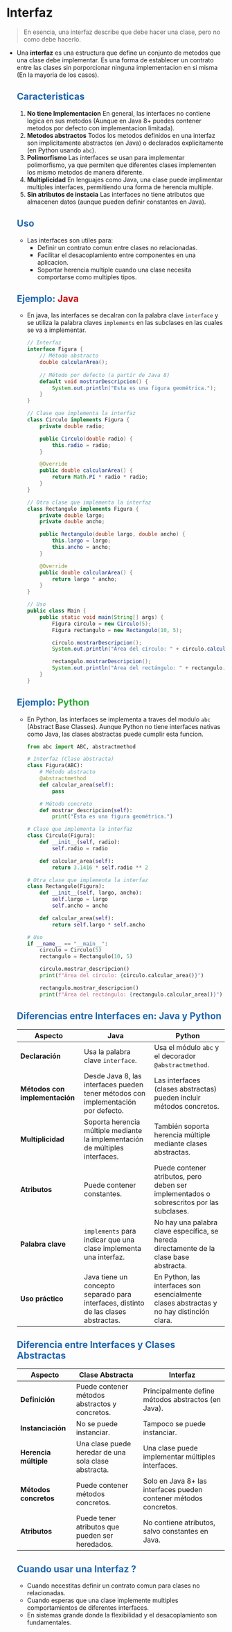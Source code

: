 # Interfaz

> En esencia, una interfaz describe que debe hacer una clase, pero no como debe hacerlo.

* Una **interfaz** es una estructura que define un conjunto de metodos que una clase debe implementar. Es una forma de establecer un contrato entre las clases sin porporcionar ninguna implementacion en si misma (En la mayoria de los casos).


    ## <span style="color:#2168b0">Caracteristicas</span>
   
    1. **No tiene Implementacion** En general, las interfaces no contiene logica en sus metodos (Aunque en Java 8+ puedes contener metodos por defecto con implementacion limitada).
    2. **Metodos abstractos** Todos los metodos definidos en una interfaz son implicitamente abstractos (en Java) o declarados explicitamente (en Python usando `abc`).
    3. **Polimorfismo** Las interfaces se usan para implementar polimorfismo, ya que permiten que diferentes clases implementen los mismo metodos de manera diferente.
    4. **Multiplicidad** En lenguajes como Java, una clase puede implimentar multiples interfaces, permitiendo una forma de herencia multiple.
    5. **Sin atributos de instacia** Las interfaces no tiene atributos que almacenen datos (aunque pueden definir constantes en Java).
   
    ## <span style="color:#2168b0">Uso</span>
    
    * Las interfaces son utiles para:
       * Definir un contrato comun entre clases no relacionadas.
       * Facilitar el desacoplamiento entre componentes en una aplicacion.
       * Soportar herencia multiple cuando una clase necesita comportarse como multiples tipos.
        
    ## <span style="color:#2168b0">Ejemplo:</span> <span style="color:#cc0404">Java</span>
    
    * En java, las interfaces se decalran con la palabra clave `interface`  y se utiliza la palabra claves `implements` en las subclases en las cuales se va a implementar.
    
        ```java
        // Interfaz
        interface Figura {
            // Método abstracto
            double calcularArea();
            
            // Método por defecto (a partir de Java 8)
            default void mostrarDescripcion() {
                System.out.println("Esta es una figura geométrica.");
            }
        }

        // Clase que implementa la interfaz
        class Circulo implements Figura {
            private double radio;

            public Circulo(double radio) {
                this.radio = radio;
            }

            @Override
            public double calcularArea() {
                return Math.PI * radio * radio;
            }
        }

        // Otra clase que implementa la interfaz
        class Rectangulo implements Figura {
            private double largo;
            private double ancho;

            public Rectangulo(double largo, double ancho) {
                this.largo = largo;
                this.ancho = ancho;
            }

            @Override
            public double calcularArea() {
                return largo * ancho;
            }
        }

        // Uso
        public class Main {
            public static void main(String[] args) {
                Figura circulo = new Circulo(5);
                Figura rectangulo = new Rectangulo(10, 5);

                circulo.mostrarDescripcion();
                System.out.println("Área del círculo: " + circulo.calcularArea());

                rectangulo.mostrarDescripcion();
                System.out.println("Área del rectángulo: " + rectangulo.calcularArea());
            }
        }
        ```

    ## <span style="color:#2168b0">Ejemplo:</span> <span style="color:#2caa33">Python</span>
    
    * En Python, las interfaces se implementa a traves del modulo `abc` (Abstract Base Classes). Aunque Python no tiene interfaces nativas como Java, las clases abstractas puede cumplir esta funcion.
    
        ```python
        from abc import ABC, abstractmethod

        # Interfaz (Clase abstracta)
        class Figura(ABC):
            # Método abstracto
            @abstractmethod
            def calcular_area(self):
                pass

            # Método concreto
            def mostrar_descripcion(self):
                print("Esta es una figura geométrica.")

        # Clase que implementa la interfaz
        class Circulo(Figura):
            def __init__(self, radio):
                self.radio = radio

            def calcular_area(self):
                return 3.1416 * self.radio ** 2

        # Otra clase que implementa la interfaz
        class Rectangulo(Figura):
            def __init__(self, largo, ancho):
                self.largo = largo
                self.ancho = ancho

            def calcular_area(self):
                return self.largo * self.ancho

        # Uso
        if __name__ == "__main__":
            circulo = Circulo(5)
            rectangulo = Rectangulo(10, 5)

            circulo.mostrar_descripcion()
            print(f"Área del círculo: {circulo.calcular_area()}")

            rectangulo.mostrar_descripcion()
            print(f"Área del rectángulo: {rectangulo.calcular_area()}")
        ```

    ## <span style="color:#2168b0">Diferencias entre Interfaces en: Java y Python</span>
    
    |            Aspecto             |                                        Java                                         |                                          Python                                          |
    | ------------------------------ | ----------------------------------------------------------------------------------- | ---------------------------------------------------------------------------------------- |
    | **Declaración**                | Usa la palabra clave `interface`.                                                   | Usa el módulo `abc` y el decorador `@abstractmethod`.                                    |
    | **Métodos con implementación** | Desde Java 8, las interfaces pueden tener métodos con implementación por defecto.   | Las interfaces (clases abstractas) pueden incluir métodos concretos.                     |
    | **Multiplicidad**              | Soporta herencia múltiple mediante la implementación de múltiples interfaces.       | También soporta herencia múltiple mediante clases abstractas.                            |
    | **Atributos**                  | Puede contener constantes.                                                          | Puede contener atributos, pero deben ser implementados o sobrescritos por las subclases. |
    | **Palabra clave**              | `implements` para indicar que una clase implementa una interfaz.                    | No hay una palabra clave específica, se hereda directamente de la clase base abstracta.  |
    | **Uso práctico**               | Java tiene un concepto separado para interfaces, distinto de las clases abstractas. | En Python, las interfaces son esencialmente clases abstractas y no hay distinción clara. |

    ## <span style="color:#2168b0">Diferencia entre Interfaces y Clases Abstractas</span>
    
    |        Aspecto        |                   Clase Abstracta                    |                             Interfaz                              |
    | --------------------- | ---------------------------------------------------- | ----------------------------------------------------------------- |
    | **Definición**        | Puede contener métodos abstractos y concretos.       | Principalmente define métodos abstractos (en Java).               |
    | **Instanciación**     | No se puede instanciar.                              | Tampoco se puede instanciar.                                      |
    | **Herencia múltiple** | Una clase puede heredar de una sola clase abstracta. | Una clase puede implementar múltiples interfaces.                 |
    | **Métodos concretos** | Puede contener métodos concretos.                    | Solo en Java 8+ las interfaces pueden contener métodos concretos. |
    | **Atributos**         | Puede tener atributos que pueden ser heredados.      | No contiene atributos, salvo constantes en Java.                  |
    
    ## <span style="color:#2168b0">Cuando usar una Interfaz ?</span>
    
    * Cuando necestitas definir un contrato comun para clases no relacionadas.
    * Cuando esperas que una clase implemente multiples comportamientos de diferentes interfaces.
    * En sistemas grande donde la flexibilidad y el desacoplamiento son fundamentales.
    
